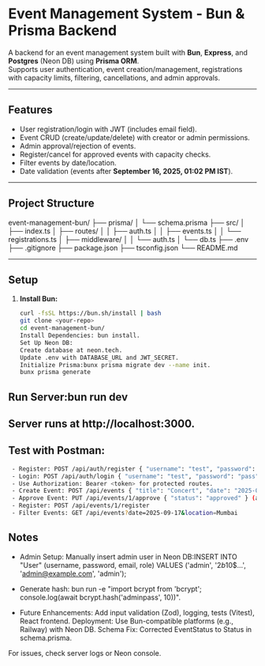 # Event Management System - Bun & Prisma Backend

A backend for an event management system built with **Bun**, **Express**, and **Postgres** (Neon DB) using **Prisma ORM**.  
Supports user authentication, event creation/management, registrations with capacity limits, filtering, cancellations, and admin approvals.

---

## Features

- User registration/login with JWT (includes email field).
- Event CRUD (create/update/delete) with creator or admin permissions.
- Admin approval/rejection of events.
- Register/cancel for approved events with capacity checks.
- Filter events by date/location.
- Date validation (events after **September 16, 2025, 01:02 PM IST**).

---

## Project Structure

event-management-bun/
├── prisma/
│ └── schema.prisma
├── src/
│ ├── index.ts
│ ├── routes/
│ │ ├── auth.ts
│ │ ├── events.ts
│ │ └── registrations.ts
│ ├── middleware/
│ │ └── auth.ts
│ └── db.ts
├── .env
├── .gitignore
├── package.json
├── tsconfig.json
└── README.md

---

## Setup

1. **Install Bun:**
   ```bash
   curl -fsSL https://bun.sh/install | bash
   git clone <your-repo>
   cd event-management-bun/
   Install Dependencies: bun install.
   Set Up Neon DB:
   Create database at neon.tech.
   Update .env with DATABASE_URL and JWT_SECRET.
   Initialize Prisma:bunx prisma migrate dev --name init.
   bunx prisma generate
   ```

## Run Server:bun run dev

## Server runs at http://localhost:3000.

## Test with Postman:

```bash
 - Register: POST /api/auth/register { "username": "test", "password": "pass", "email": "test@example.com" }
 - Login: POST /api/auth/login { "username": "test", "password": "pass" } → Get JWT.
 - Use Authorization: Bearer <token> for protected routes.
 - Create Event: POST /api/events { "title": "Concert", "date": "2025-09-17", "time": "18:00", "location": "Mumbai", "capacity": 100 }
 - Approve Event: PUT /api/events/1/approve { "status": "approved" } (admin only)
 - Register: POST /api/events/1/register
 - Filter Events: GET /api/events?date=2025-09-17&location=Mumbai
```

## Notes

- Admin Setup: Manually insert admin user in Neon DB:INSERT INTO "User" (username, password, email, role) VALUES ('admin', '$2b$10$...', 'admin@example.com', 'admin');

- Generate hash: bun run -e "import bcrypt from 'bcrypt'; console.log(await bcrypt.hash('adminpass', 10))".
- Future Enhancements: Add input validation (Zod), logging, tests (Vitest), React frontend.
  Deployment: Use Bun-compatible platforms (e.g., Railway) with Neon DB.
  Schema Fix: Corrected EventStatus to Status in schema.prisma.

For issues, check server logs or Neon console.
